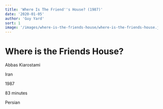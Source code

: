 ```yaml
---
title: 'Where Is The Friend''s House? (1987)'
date: '2020-01-05'
author: 'Guy Yard'
sort: 1
image: '/images/where-is-the-friends-house/where-is-the-friends-house.jpg'
---
```


# Where is the Friends House?

<section>
Abbas Kiarostami

Iran

1987

83 minutes

Persian
</section>